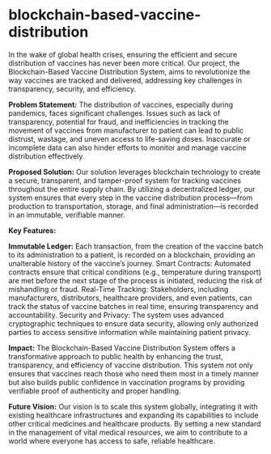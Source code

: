# blockchain-based-vaccine-distribution

In the wake of global health crises, ensuring the efficient and secure distribution of vaccines has never been more critical. Our project, the Blockchain-Based Vaccine Distribution System, aims to revolutionize the way vaccines are tracked and delivered, addressing key challenges in transparency, security, and efficiency.

**Problem Statement:**
The distribution of vaccines, especially during pandemics, faces significant challenges. Issues such as lack of transparency, potential for fraud, and inefficiencies in tracking the movement of vaccines from manufacturer to patient can lead to public distrust, wastage, and uneven access to life-saving doses. Inaccurate or incomplete data can also hinder efforts to monitor and manage vaccine distribution effectively.

**Proposed Solution:**
Our solution leverages blockchain technology to create a secure, transparent, and tamper-proof system for tracking vaccines throughout the entire supply chain. By utilizing a decentralized ledger, our system ensures that every step in the vaccine distribution process—from production to transportation, storage, and final administration—is recorded in an immutable, verifiable manner.

**Key Features:**

**Immutable Ledger:** Each transaction, from the creation of the vaccine batch to its administration to a patient, is recorded on a blockchain, providing an unalterable history of the vaccine’s journey.
Smart Contracts: Automated contracts ensure that critical conditions (e.g., temperature during transport) are met before the next stage of the process is initiated, reducing the risk of mishandling or fraud.
Real-Time Tracking: Stakeholders, including manufacturers, distributors, healthcare providers, and even patients, can track the status of vaccine batches in real time, ensuring transparency and accountability.
Security and Privacy: The system uses advanced cryptographic techniques to ensure data security, allowing only authorized parties to access sensitive information while maintaining patient privacy.

**Impact:**
The Blockchain-Based Vaccine Distribution System offers a transformative approach to public health by enhancing the trust, transparency, and efficiency of vaccine distribution. This system not only ensures that vaccines reach those who need them most in a timely manner but also builds public confidence in vaccination programs by providing verifiable proof of authenticity and proper handling.

**Future Vision:**
Our vision is to scale this system globally, integrating it with existing healthcare infrastructures and expanding its capabilities to include other critical medicines and healthcare products. By setting a new standard in the management of vital medical resources, we aim to contribute to a world where everyone has access to safe, reliable healthcare.
